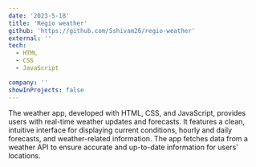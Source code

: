 ```yaml
---
date: '2023-5-18'
title: 'Regio weather'
github: 'https://github.com/Sshivam26/regio-weather'
external: ''
tech:
  - HTML
  - CSS
  - JavaScript

company: ''
showInProjects: false
---
```


The weather app, developed with HTML, CSS, and JavaScript, provides users with real-time weather updates and forecasts. It features a clean, intuitive interface for displaying current conditions, hourly and daily forecasts, and weather-related information. The app fetches data from a weather API to ensure accurate and up-to-date information for users' locations.
